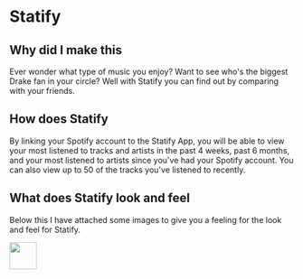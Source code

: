 # Statify

## Why did I make this 

Ever wonder what type of music you enjoy? Want to see who's the biggest Drake fan in your circle? Well with Statify you can find out by comparing with your friends.

## How does Statify 

By linking your Spotify account to the Statify App, you will be able to view your most listened to tracks and artists in the past 4 weeks, past 6 months, and your most listened to artists since you've had your Spotify account. You can also view up to 50 of the tracks you've listened to recently.

## What does Statify look and feel 

Below this I have attached some images to give you a feeling for the look and feel for Statify.

<img src="./readme-pictures/screen1.png" width="48">
